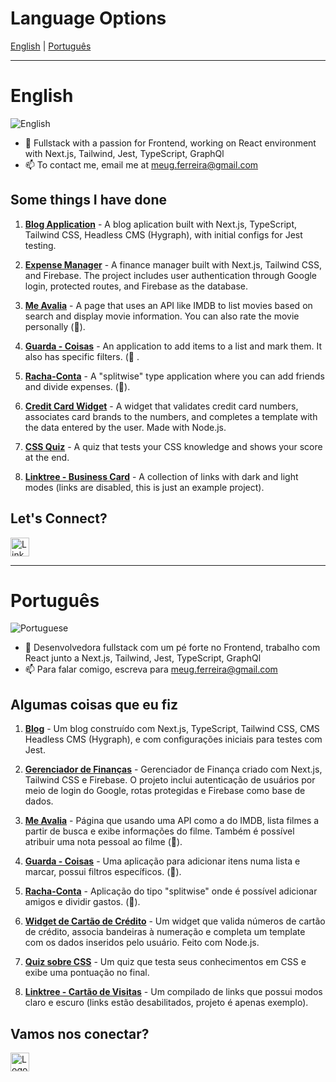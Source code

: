 # Language Options

[English](#english) | [Português](#português)

---

# English

<span><img src="https://img.shields.io/badge/Language-English-blue" alt="English" /></span>

- 🌱 Fullstack with a passion for Frontend, working on React environment with Next.js, Tailwind, Jest, TypeScript, GraphQl
- 📫 To contact me, email me at meug.ferreira@gmail.com

## Some things I have done

1. **[Blog Application](https://blog-app-gamma-one-52.vercel.app/)** - A blog aplication built with Next.js, TypeScript, Tailwind CSS, Headless CMS (Hygraph), with initial configs for Jest testing.

2. **[Expense Manager](https://expense-calculator-theta.vercel.app/)** - A finance manager built with Next.js, Tailwind CSS, and Firebase. The project includes user authentication through Google login, protected routes, and Firebase as the database.

3. **[Me Avalia](https://meavalia.netlify.app/)** - A page that uses an API like IMDB to list movies based on search and display movie information. You can also rate the movie personally (🚧).

4. **[Guarda - Coisas](https://guardacoisas.netlify.app/)** - An application to add items to a list and mark them. It also has specific filters. (🚧 .

5. **[Racha-Conta](https://rachaconta.netlify.app/)** - A "splitwise" type application where you can add friends and divide expenses. (🚧).

6. **[Credit Card Widget](https://explorer-lab-out-22.vercel.app/)** - A widget that validates credit card numbers, associates card brands to the numbers, and completes a template with the data entered by the user. Made with Node.js.

7. **[CSS Quiz](https://quiz-css-gules.vercel.app/)** - A quiz that tests your CSS knowledge and shows your score at the end.

8. **[Linktree - Business Card](https://portfolio-links-kappa.vercel.app/)** - A collection of links with dark and light modes (links are disabled, this is just an example project).

## Let's Connect?

<a href="https://www.linkedin.com/in/maria-eug%C3%AAnia-ferreira-79b08b61/" target="_blank"><img src="https://upload.wikimedia.org/wikipedia/commons/thumb/c/ca/LinkedIn_logo_initials.png/768px-LinkedIn_logo_initials.png" alt="LinkedIn Logo" width="30"/></a>

---

# Português

<span><img src="https://img.shields.io/badge/Language-Portuguese-green" alt="Portuguese" /></span>

- 🌱 Desenvolvedora fullstack com um pé forte no Frontend, trabalho com React junto a Next.js, Tailwind, Jest, TypeScript, GraphQl
- 📫 Para falar comigo, escreva para meug.ferreira@gmail.com

## Algumas coisas que eu fiz

1. **[Blog](https://blog-app-gamma-one-52.vercel.app/)** - Um blog construído com Next.js, TypeScript, Tailwind CSS, CMS Headless CMS (Hygraph), e com configurações iniciais para testes com Jest.

2. **[Gerenciador de Finanças](https://expense-calculator-theta.vercel.app/)** - Gerenciador de Finança criado com Next.js, Tailwind CSS e Firebase. O projeto inclui autenticação de usuários por meio de login do Google, rotas protegidas e Firebase como base de dados.

3. **[Me Avalia](https://meavalia.netlify.app/)** - Página que usando uma API como a do IMDB, lista filmes a partir de busca e exibe informações do filme. Também é possível atribuir uma nota pessoal ao filme (🚧).

4. **[Guarda - Coisas](https://guardacoisas.netlify.app/)** - Uma aplicação para adicionar itens numa lista e marcar, possui filtros específicos. (🚧).

5. **[Racha-Conta](https://rachaconta.netlify.app/)** - Aplicação do tipo "splitwise" onde é possível adicionar amigos e dividir gastos. (🚧).

6. **[Widget de Cartão de Crédito](https://explorer-lab-out-22.vercel.app/)** - Um widget que valida números de cartão de crédito, associa bandeiras à numeração e completa um template com os dados inseridos pelo usuário. Feito com Node.js.

7. **[Quiz sobre CSS](https://quiz-css-gules.vercel.app/)** - Um quiz que testa seus conhecimentos em CSS e exibe uma pontuação no final.

8. **[Linktree - Cartão de Visitas](https://portfolio-links-kappa.vercel.app/)** - Um compilado de links que possui modos claro e escuro (links estão desabilitados, projeto é apenas exemplo).

## Vamos nos conectar?

<a href="https://www.linkedin.com/in/maria-eug%C3%AAnia-ferreira-79b08b61/" target="_blank"><img src="https://upload.wikimedia.org/wikipedia/commons/thumb/c/ca/LinkedIn_logo_initials.png/768px-LinkedIn_logo_initials.png" alt="Logo do LinkedIn" width="30"/></a>
